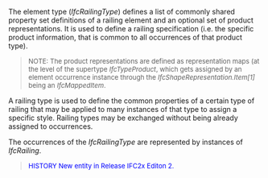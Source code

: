 ﻿The element type (_IfcRailingType_) defines a list of commonly shared property set definitions of a railing element and an optional set of product representations. It is used to define a railing specification (i.e. the specific product information, that is common to all occurrences of that product type).

> <font size="-1">NOTE: The product representations are defined as
		  representation maps (at the level of the supertype <i>IfcTypeProduct</i>, which
		  gets assigned by an element occurrence instance through the
		  <i>IfcShapeRepresentation.Item[1]</i> being an
		  <i>IfcMappedItem</i>.</font>
>

A railing type is used to define the common properties of a certain type of railing that may be applied to many instances of that type to assign a specific style. Railing types may be exchanged without being already assigned to occurrences.

The occurrences of the _IfcRailingType_ are represented by instances of _IfcRailing_.

> <font color="#0000FF" size="-1">HISTORY New entity in Release IFC2x
		  Editon 2.</font>
>